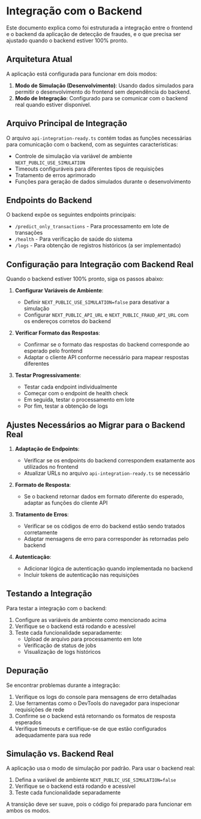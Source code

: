 # Integração com o Backend

Este documento explica como foi estruturada a integração entre o frontend e o backend da aplicação de detecção de fraudes, e o que precisa ser ajustado quando o backend estiver 100% pronto.

## Arquitetura Atual

A aplicação está configurada para funcionar em dois modos:

1. **Modo de Simulação (Desenvolvimento)**: Usando dados simulados para permitir o desenvolvimento do frontend sem dependência do backend.
2. **Modo de Integração**: Configurado para se comunicar com o backend real quando estiver disponível.

## Arquivo Principal de Integração

O arquivo `api-integration-ready.ts` contém todas as funções necessárias para comunicação com o backend, com as seguintes características:

- Controle de simulação via variável de ambiente `NEXT_PUBLIC_USE_SIMULATION`
- Timeouts configuráveis para diferentes tipos de requisições
- Tratamento de erros aprimorado
- Funções para geração de dados simulados durante o desenvolvimento

## Endpoints do Backend

O backend expõe os seguintes endpoints principais:

- `/predict_only_transactions` - Para processamento em lote de transações
- `/health` - Para verificação de saúde do sistema
- `/logs` - Para obtenção de registros históricos (a ser implementado)

## Configuração para Integração com Backend Real

Quando o backend estiver 100% pronto, siga os passos abaixo:

1. **Configurar Variáveis de Ambiente**:
   - Definir `NEXT_PUBLIC_USE_SIMULATION=false` para desativar a simulação
   - Configurar `NEXT_PUBLIC_API_URL` e `NEXT_PUBLIC_FRAUD_API_URL` com os endereços corretos do backend

2. **Verificar Formato das Respostas**:
   - Confirmar se o formato das respostas do backend corresponde ao esperado pelo frontend
   - Adaptar o cliente API conforme necessário para mapear respostas diferentes

3. **Testar Progressivamente**:
   - Testar cada endpoint individualmente
   - Começar com o endpoint de health check
   - Em seguida, testar o processamento em lote
   - Por fim, testar a obtenção de logs

## Ajustes Necessários ao Migrar para o Backend Real

1. **Adaptação de Endpoints**:
   - Verificar se os endpoints do backend correspondem exatamente aos utilizados no frontend
   - Atualizar URLs no arquivo `api-integration-ready.ts` se necessário

2. **Formato de Resposta**:
   - Se o backend retornar dados em formato diferente do esperado, adaptar as funções do cliente API

3. **Tratamento de Erros**:
   - Verificar se os códigos de erro do backend estão sendo tratados corretamente
   - Adaptar mensagens de erro para corresponder às retornadas pelo backend

4. **Autenticação**:
   - Adicionar lógica de autenticação quando implementada no backend
   - Incluir tokens de autenticação nas requisições

## Testando a Integração

Para testar a integração com o backend:

1. Configure as variáveis de ambiente como mencionado acima
2. Verifique se o backend está rodando e acessível
3. Teste cada funcionalidade separadamente:
   - Upload de arquivo para processamento em lote
   - Verificação de status de jobs
   - Visualização de logs históricos

## Depuração

Se encontrar problemas durante a integração:

1. Verifique os logs do console para mensagens de erro detalhadas
2. Use ferramentas como o DevTools do navegador para inspecionar requisições de rede
3. Confirme se o backend está retornando os formatos de resposta esperados
4. Verifique timeouts e certifique-se de que estão configurados adequadamente para sua rede

## Simulação vs. Backend Real

A aplicação usa o modo de simulação por padrão. Para usar o backend real:

1. Defina a variável de ambiente `NEXT_PUBLIC_USE_SIMULATION=false`
2. Verifique se o backend está rodando e acessível
3. Teste cada funcionalidade separadamente

A transição deve ser suave, pois o código foi preparado para funcionar em ambos os modos.
